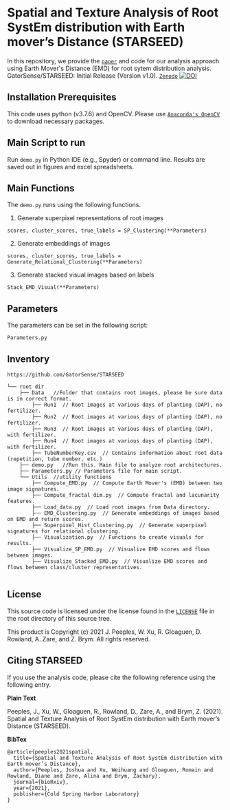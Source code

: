 # Spatial and Texture Analysis of Root SystEm distribution with Earth mover’s Distance (STARSEED)


In this repository, we provide the [`paper`](https://www.biorxiv.org/content/10.1101/2021.08.31.458446v3) and code for our analysis approach using Earth Mover's Distance (EMD) for root sytem distribution analysis. GatorSense/STARSEED: Initial Release (Version v1.0). [`Zenodo`](https://doi.org/10.5281/zenodo.5364355) [![DOI](https://zenodo.org/badge/DOI/10.5281/zenodo.5364355.svg)](https://doi.org/10.5281/zenodo.5364355)

## Installation Prerequisites

This code uses python (v3.7.6) and OpenCV. 
Please use [`Anaconda's OpenCV`](https://anaconda.org/conda-forge/opencv) to download necessary packages.

## Main Script to run

Run `demo.py` in Python IDE (e.g., Spyder) or command line.
Results are saved out in figures and excel spreadsheets.

## Main Functions

The `demo.py` runs using the following functions. 

1. Generate superpixel representations of root images  

```scores, cluster_scores, true_labels = SP_Clustering(**Parameters)```

2. Generate embeddings of images

 ```scores, cluster_scores, true_labels = Generate_Relational_Clustering(**Parameters)```

3. Generate stacked visual images based on labels 

```Stack_EMD_Visual(**Parameters)```


## Parameters
The parameters can be set in the following script:

```Parameters.py```

## Inventory

```
https://github.com/GatorSense/STARSEED

└── root dir
    ├── Data   //Folder that contains root images, please be sure data is in correct format.
        ├── Run1  // Root images at various days of planting (DAP), no fertilizer.
        ├── Run2  // Root images at various days of planting (DAP), no fertilizer.
        ├── Run3  // Root images at various days of planting (DAP), with fertilizer.
        ├── Run4  // Root images at various days of planting (DAP), with fertilizer.
        ├── TubeNumberKey.csv  // Contains information about root data (repetition, tube number, etc.) 
    ├── demo.py   //Run this. Main file to analyze root architectures.
    ├── Parameters.py // Parameters file for main script.
    └── Utils  //utility functions
        ├── Compute_EMD.py  // Compute Earth Mover's (EMD) between two image signatures.
        ├── Compute_fractal_dim.py  // Compute fractal and lacunarity features.
        ├── Load_data.py  // Load root images from Data directory.
        ├── EMD_Clustering.py  // Generate embeddings of images based on EMD and return scores.
        ├── Superpixel_Hist_Clustering.py  // Generate superpixel signatures for relational clustering. 
        ├── Visualization.py  // Functions to create visuals for results. 
        ├── Visualize_SP_EMD.py  // Visualize EMD scores and flows between images.
        ├── Visualize_Stacked_EMD.py  // Visualize EMD scores and flows between class/cluster representatives.
     
```

## License

This source code is licensed under the license found in the [`LICENSE`](LICENSE) file in the root directory of this source tree.

This product is Copyright (c) 2021 J. Peeples, W. Xu, R. Gloaguen, D. Rowland, A. Zare, and Z. Brym. All rights reserved.

## <a name="CitingHist"></a>Citing STARSEED

If you use the analysis code, please cite the following reference using the following entry.

**Plain Text**

Peeples, J., Xu, W., Gloaguen, R., Rowland, D., Zare, A., and Brym, Z. (2021). 
Spatial and Texture Analysis of Root SystEm distribution with Earth mover’s Distance (STARSEED).

**BibTex**
```
@article{peeples2021spatial,
  title={Spatial and Texture Analysis of Root SystEm distribution with Earth mover’s Distance},
  author={Peeples, Joshua and Xu, Weihuang and Gloaguen, Romain and Rowland, Diane and Zare, Alina and Brym, Zachary},
  journal={bioRxiv},
  year={2021},
  publisher={Cold Spring Harbor Laboratory}
}
```

